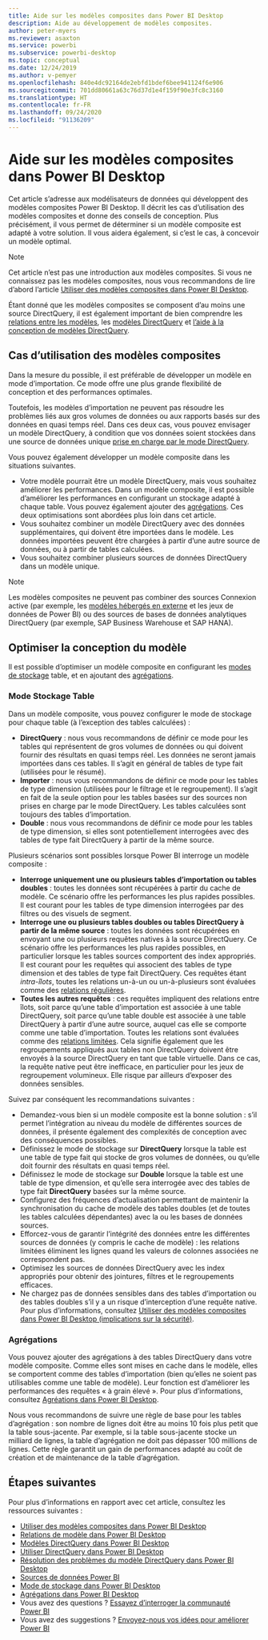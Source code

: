 ```yaml
---
title: Aide sur les modèles composites dans Power BI Desktop
description: Aide au développement de modèles composites.
author: peter-myers
ms.reviewer: asaxton
ms.service: powerbi
ms.subservice: powerbi-desktop
ms.topic: conceptual
ms.date: 12/24/2019
ms.author: v-pemyer
ms.openlocfilehash: 840e4dc92164de2ebfd1bdef6bee941124f6e906
ms.sourcegitcommit: 701dd80661a63c76d37d1e4f159f90e3fc8c3160
ms.translationtype: HT
ms.contentlocale: fr-FR
ms.lasthandoff: 09/24/2020
ms.locfileid: "91136209"
---
```

# <a name="composite-model-guidance-in-power-bi-desktop"></a>Aide sur les modèles composites dans Power BI Desktop

Cet article s’adresse aux modélisateurs de données qui développent des modèles composites Power BI Desktop. Il décrit les cas d’utilisation des modèles composites et donne des conseils de conception. Plus précisément, il vous permet de déterminer si un modèle composite est adapté à votre solution. Il vous aidera également, si c’est le cas, à concevoir un modèle optimal.

> [!NOTE]
> Cet article n’est pas une introduction aux modèles composites. Si vous ne connaissez pas les modèles composites, nous vous recommandons de lire d’abord l’article [Utiliser des modèles composites dans Power BI Desktop](../transform-model/desktop-composite-models.md).
>
> Étant donné que les modèles composites se composent d’au moins une source DirectQuery, il est également important de bien comprendre les [relations entre les modèles](../transform-model/desktop-relationships-understand.md), les [modèles DirectQuery](../connect-data/desktop-directquery-about.md) et [l’aide à la conception de modèles DirectQuery](directquery-model-guidance.md).

## <a name="composite-model-use-cases"></a>Cas d’utilisation des modèles composites

Dans la mesure du possible, il est préférable de développer un modèle en mode d’importation. Ce mode offre une plus grande flexibilité de conception et des performances optimales.

Toutefois, les modèles d’importation ne peuvent pas résoudre les problèmes liés aux gros volumes de données ou aux rapports basés sur des données en quasi temps réel. Dans ces deux cas, vous pouvez envisager un modèle DirectQuery, à condition que vos données soient stockées dans une source de données unique [prise en charge par le mode DirectQuery](../connect-data/power-bi-data-sources.md).

Vous pouvez également développer un modèle composite dans les situations suivantes.

- Votre modèle pourrait être un modèle DirectQuery, mais vous souhaitez améliorer les performances. Dans un modèle composite, il est possible d’améliorer les performances en configurant un stockage adapté à chaque table. Vous pouvez également ajouter des [agrégations](../transform-model/desktop-aggregations.md). Ces deux optimisations sont abordées plus loin dans cet article.
- Vous souhaitez combiner un modèle DirectQuery avec des données supplémentaires, qui doivent être importées dans le modèle. Les données importées peuvent être chargées à partir d’une autre source de données, ou à partir de tables calculées.
- Vous souhaitez combiner plusieurs sources de données DirectQuery dans un modèle unique.

> [!NOTE]
> Les modèles composites ne peuvent pas combiner des sources Connexion active (par exemple, les [modèles hébergés en externe](../connect-data/service-datasets-understand.md#external-hosted-models) et les jeux de données de Power BI) ou des sources de bases de données analytiques DirectQuery (par exemple, SAP Business Warehouse et SAP HANA).

## <a name="optimize-model-design"></a>Optimiser la conception du modèle

Il est possible d’optimiser un modèle composite en configurant les [modes de stockage](../transform-model/desktop-storage-mode.md) table, et en ajoutant des [agrégations](../transform-model/desktop-aggregations.md).

### <a name="table-storage-mode"></a>Mode Stockage Table

Dans un modèle composite, vous pouvez configurer le mode de stockage pour chaque table (à l’exception des tables calculées) :

- **DirectQuery** : nous vous recommandons de définir ce mode pour les tables qui représentent de gros volumes de données ou qui doivent fournir des résultats en quasi temps réel. Les données ne seront jamais importées dans ces tables. Il s’agit en général de tables de type fait (utilisées pour le résumé).
- **Importer** : nous vous recommandons de définir ce mode pour les tables de type dimension (utilisées pour le filtrage et le regroupement). Il s’agit en fait de la seule option pour les tables basées sur des sources non prises en charge par le mode DirectQuery. Les tables calculées sont toujours des tables d’importation.
- **Double** : nous vous recommandons de définir ce mode pour les tables de type dimension, si elles sont potentiellement interrogées avec des tables de type fait DirectQuery à partir de la même source.

Plusieurs scénarios sont possibles lorsque Power BI interroge un modèle composite :

- **Interroge uniquement une ou plusieurs tables d’importation ou tables doubles** : toutes les données sont récupérées à partir du cache de modèle. Ce scénario offre les performances les plus rapides possibles. Il est courant pour les tables de type dimension interrogées par des filtres ou des visuels de segment.
- **Interroge une ou plusieurs tables doubles ou tables DirectQuery à partir de la même source** : toutes les données sont récupérées en envoyant une ou plusieurs requêtes natives à la source DirectQuery. Ce scénario offre les performances les plus rapides possibles, en particulier lorsque les tables sources comportent des index appropriés. Il est courant pour les requêtes qui associent des tables de type dimension et des tables de type fait DirectQuery. Ces requêtes étant _intra-îlots_, toutes les relations un-à-un ou un-à-plusieurs sont évaluées comme des [relations régulières](../transform-model/desktop-relationships-understand.md#regular-relationships).
- **Toutes les autres requêtes** : ces requêtes impliquent des relations entre îlots, soit parce qu’une table d’importation est associée à une table DirectQuery, soit parce qu’une table double est associée à une table DirectQuery à partir d’une autre source, auquel cas elle se comporte comme une table d’importation. Toutes les relations sont évaluées comme des [relations limitées](../transform-model/desktop-relationships-understand.md#limited-relationships). Cela signifie également que les regroupements appliqués aux tables non DirectQuery doivent être envoyés à la source DirectQuery en tant que table virtuelle. Dans ce cas, la requête native peut être inefficace, en particulier pour les jeux de regroupement volumineux. Elle risque par ailleurs d’exposer des données sensibles.

Suivez par conséquent les recommandations suivantes :

- Demandez-vous bien si un modèle composite est la bonne solution : s’il permet l’intégration au niveau du modèle de différentes sources de données, il présente également des complexités de conception avec des conséquences possibles.
- Définissez le mode de stockage sur **DirectQuery** lorsque la table est une table de type fait qui stocke de gros volumes de données, ou qu’elle doit fournir des résultats en quasi temps réel.
- Définissez le mode de stockage sur **Double** lorsque la table est une table de type dimension, et qu’elle sera interrogée avec des tables de type fait **DirectQuery** basées sur la même source.
- Configurez des fréquences d’actualisation permettant de maintenir la synchronisation du cache de modèle des tables doubles (et de toutes les tables calculées dépendantes) avec la ou les bases de données sources.
- Efforcez-vous de garantir l’intégrité des données entre les différentes sources de données (y compris le cache de modèle) : les relations limitées éliminent les lignes quand les valeurs de colonnes associées ne correspondent pas.
- Optimisez les sources de données DirectQuery avec les index appropriés pour obtenir des jointures, filtres et le regroupements efficaces.
- Ne chargez pas de données sensibles dans des tables d’importation ou des tables doubles s’il y a un risque d’interception d’une requête native. Pour plus d’informations, consultez [Utiliser des modèles composites dans Power BI Desktop (implications sur la sécurité)](../transform-model/desktop-composite-models.md#security-implications).

### <a name="aggregations"></a>Agrégations

Vous pouvez ajouter des agrégations à des tables DirectQuery dans votre modèle composite. Comme elles sont mises en cache dans le modèle, elles se comportent comme des tables d’importation (bien qu’elles ne soient pas utilisables comme une table de modèle). Leur fonction est d’améliorer les performances des requêtes « à grain élevé ». Pour plus d’informations, consultez [Agréations dans Power BI Desktop](../transform-model/desktop-aggregations.md).

Nous vous recommandons de suivre une règle de base pour les tables d’agrégation : son nombre de lignes doit être au moins 10 fois plus petit que la table sous-jacente. Par exemple, si la table sous-jacente stocke un milliard de lignes, la table d’agrégation ne doit pas dépasser 100 millions de lignes. Cette règle garantit un gain de performances adapté au coût de création et de maintenance de la table d’agrégation.

## <a name="next-steps"></a>Étapes suivantes

Pour plus d’informations en rapport avec cet article, consultez les ressources suivantes :

- [Utiliser des modèles composites dans Power BI Desktop](../transform-model/desktop-composite-models.md)
- [Relations de modèle dans Power BI Desktop](../transform-model/desktop-relationships-understand.md)
- [Modèles DirectQuery dans Power BI Desktop](../connect-data/desktop-directquery-about.md)
- [Utiliser DirectQuery dans Power BI Desktop](../connect-data/desktop-use-directquery.md)
- [Résolution des problèmes du modèle DirectQuery dans Power BI Desktop](../connect-data/desktop-directquery-troubleshoot.md)
- [Sources de données Power BI](../connect-data/power-bi-data-sources.md)
- [Mode de stockage dans Power BI Desktop](../transform-model/desktop-storage-mode.md)
- [Agrégations dans Power BI Desktop](../transform-model/desktop-aggregations.md)
- Vous avez des questions ? [Essayez d’interroger la communauté Power BI](https://community.powerbi.com/)
- Vous avez des suggestions ? [Envoyez-nous vos idées pour améliorer Power BI](https://ideas.powerbi.com)
